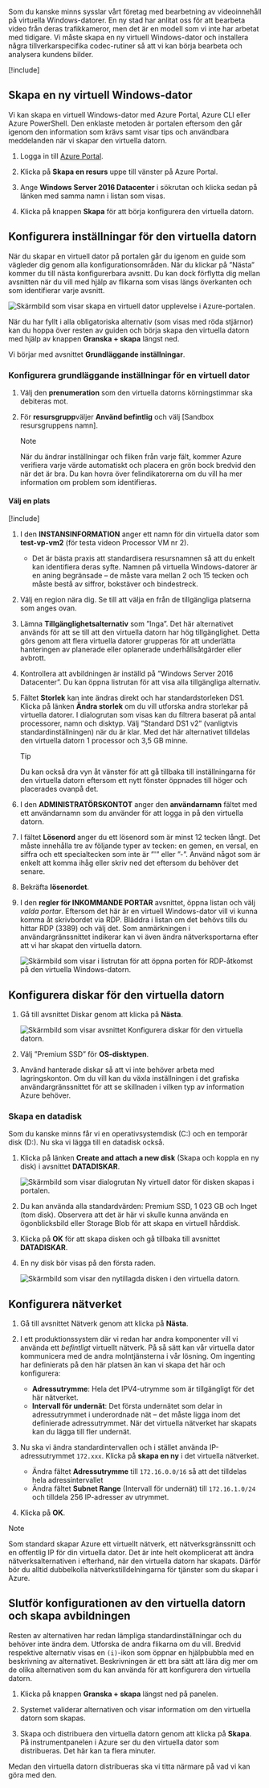 Som du kanske minns sysslar vårt företag med bearbetning av videoinnehåll på virtuella Windows-datorer. En ny stad har anlitat oss för att bearbeta video från deras trafikkameror, men det är en modell som vi inte har arbetat med tidigare. Vi måste skapa en ny virtuell Windows-dator och installera några tillverkarspecifika codec-rutiner så att vi kan börja bearbeta och analysera kundens bilder.

<!-- Activate the sandbox -->
[!include[](../../../includes/azure-sandbox-activate.md)]

## <a name="create-a-new-windows-virtual-machine"></a>Skapa en ny virtuell Windows-dator

Vi kan skapa en virtuell Windows-dator med Azure Portal, Azure CLI eller Azure PowerShell. Den enklaste metoden är portalen eftersom den går igenom den information som krävs samt visar tips och användbara meddelanden när vi skapar den virtuella datorn.

1. Logga in till [Azure Portal](https://portal.azure.com?azure-portal=true).

1. Klicka på **Skapa en resurs** uppe till vänster på Azure Portal.

1. Ange **Windows Server 2016 Datacenter** i sökrutan och klicka sedan på länken med samma namn i listan som visas.

1. Klicka på knappen **Skapa** för att börja konfigurera den virtuella datorn.

## <a name="configure-the-vm-settings"></a>Konfigurera inställningar för den virtuella datorn

När du skapar en virtuell dator på portalen går du igenom en guide som vägleder dig genom alla konfigurationsområden. När du klickar på ”Nästa” kommer du till nästa konfigurerbara avsnitt. Du kan dock förflytta dig mellan avsnitten när du vill med hjälp av flikarna som visas längs överkanten och som identifierar varje avsnitt.

![Skärmbild som visar skapa en virtuell dator upplevelse i Azure-portalen.](../media/3-azure-portal-create-vm.png)

När du har fyllt i alla obligatoriska alternativ (som visas med röda stjärnor) kan du hoppa över resten av guiden och börja skapa den virtuella datorn med hjälp av knappen **Granska + skapa** längst ned.

Vi börjar med avsnittet **Grundläggande inställningar**.

### <a name="configure-basic-vm-settings"></a>Konfigurera grundläggande inställningar för en virtuell dator

1. Välj den **prenumeration** som den virtuella datorns körningstimmar ska debiteras mot.

1. För **resursgrupp**väljer **Använd befintlig** och välj <rgn>[Sandbox resursgruppens namn]</rgn>.

    > [!NOTE]  
    > När du ändrar inställningar och fliken från varje fält, kommer Azure verifiera varje värde automatiskt och placera en grön bock bredvid den när det är bra. Du kan hovra över felindikatorerna om du vill ha mer information om problem som identifieras.
    
#### <a name="select-a-location"></a>Välj en plats

<!-- Resource selection -->
[!include[](../../../includes/azure-sandbox-regions-first-mention-note.md)]

1. I den **INSTANSINFORMATION** anger ett namn för din virtuella dator som **test-vp-vm2** (för testa videon Processor VM nr 2).
    - Det är bästa praxis att standardisera resursnamnen så att du enkelt kan identifiera deras syfte. Namnen på virtuella Windows-datorer är en aning begränsade – de måste vara mellan 2 och 15 tecken och måste bestå av siffror, bokstäver och bindestreck.

1. Välj en region nära dig. Se till att välja en från de tillgängliga platserna som anges ovan.

1. Lämna **Tillgänglighetsalternativ** som ”Inga”. Det här alternativet används för att se till att den virtuella datorn har hög tillgänglighet. Detta görs genom att flera virtuella datorer grupperas för att underlätta hanteringen av planerade eller oplanerade underhållsåtgärder eller avbrott.

1. Kontrollera att avbildningen är inställd på ”Windows Server 2016 Datacenter”. Du kan öppna listrutan för att visa alla tillgängliga alternativ.

1. Fältet **Storlek** kan inte ändras direkt och har standardstorleken DS1. Klicka på länken **Ändra storlek** om du vill utforska andra storlekar på virtuella datorer. I dialogrutan som visas kan du filtrera baserat på antal processorer, namn och disktyp. Välj ”Standard DS1 v2” (vanligtvis standardinställningen) när du är klar. Med det här alternativet tilldelas den virtuella datorn 1 processor och 3,5 GB minne.

    > [!TIP]
    > Du kan också dra vyn åt vänster för att gå tillbaka till inställningarna för den virtuella datorn eftersom ett nytt fönster öppnades till höger och placerades ovanpå det.

1. I den **ADMINISTRATÖRSKONTOT** anger den **användarnamn** fältet med ett användarnamn som du använder för att logga in på den virtuella datorn.

1. I fältet **Lösenord** anger du ett lösenord som är minst 12 tecken långt. Det måste innehålla tre av följande typer av tecken: en gemen, en versal, en siffra och ett specialtecken som inte är ”\'” eller ”-”. Använd något som är enkelt att komma ihåg eller skriv ned det eftersom du behöver det senare.

1. Bekräfta **lösenordet**.

1. I den **regler för INKOMMANDE PORTAR** avsnittet, öppna listan och välj _valda portar_. Eftersom det här är en virtuell Windows-dator vill vi kunna komma åt skrivbordet via RDP. Bläddra i listan om det behövs tills du hittar RDP (3389) och välj det. Som anmärkningen i användargränssnittet indikerar kan vi även ändra nätverksportarna efter att vi har skapat den virtuella datorn.

    ![Skärmbild som visar i listrutan för att öppna porten för RDP-åtkomst på den virtuella Windows-datorn.](../media/3-open-ports.png)

## <a name="configure-disks-for-the-vm"></a>Konfigurera diskar för den virtuella datorn

1. Gå till avsnittet Diskar genom att klicka på **Nästa**.

    ![Skärmbild som visar avsnittet Konfigurera diskar för den virtuella datorn.](../media/3-configure-disks.png)

1. Välj ”Premium SSD” för **OS-disktypen**.

1. Använd hanterade diskar så att vi inte behöver arbeta med lagringskonton. Om du vill kan du växla inställningen i det grafiska användargränssnittet för att se skillnaden i vilken typ av information Azure behöver.

### <a name="create-a-data-disk"></a>Skapa en datadisk

Som du kanske minns får vi en operativsystemdisk (C:) och en temporär disk (D:). Nu ska vi lägga till en datadisk också.

1. Klicka på länken **Create and attach a new disk** (Skapa och koppla en ny disk) i avsnittet **DATADISKAR**.

    ![Skärmbild som visar dialogrutan Ny virtuell dator för disken skapas i portalen.](../media/3-add-data-disk.png)

1. Du kan använda alla standardvärden: Premium SSD, 1 023 GB och Inget (tom disk). Observera att det är här vi skulle kunna använda en ögonblicksbild eller Storage Blob för att skapa en virtuell hårddisk.

1. Klicka på **OK** för att skapa disken och gå tillbaka till avsnittet **DATADISKAR**.

1. En ny disk bör visas på den första raden.

    ![Skärmbild som visar den nytillagda disken i den virtuella datorn.](../media/3-new-disk.png)

## <a name="configure-the-network"></a>Konfigurera nätverket

1. Gå till avsnittet Nätverk genom att klicka på **Nästa**.

1. I ett produktionssystem där vi redan har andra komponenter vill vi använda ett _befintligt_ virtuellt nätverk. På så sätt kan vår virtuella dator kommunicera med de andra molntjänsterna i vår lösning. Om ingenting har definierats på den här platsen än kan vi skapa det här och konfigurera:
    - **Adressutrymme**: Hela det IPV4-utrymme som är tillgängligt för det här nätverket.
    - **Intervall för undernät**: Det första undernätet som delar in adressutrymmet i underordnade nät – det måste ligga inom det definierade adressutrymmet. När det virtuella nätverket har skapats kan du lägga till fler undernät.

1. Nu ska vi ändra standardintervallen och i stället använda IP-adressutrymmet `172.xxx`. Klicka på **skapa en ny** i det virtuella nätverket.
    - Ändra fältet **Adressutrymme** till `172.16.0.0/16` så att det tilldelas hela adressintervallet
    - Ändra fältet **Subnet Range** (Intervall för undernät) till `172.16.1.0/24` och tilldela 256 IP-adresser av utrymmet.

1. Klicka på **OK**.

> [!NOTE]
> Som standard skapar Azure ett virtuellt nätverk, ett nätverksgränssnitt och en offentlig IP för din virtuella dator. Det är inte helt okomplicerat att ändra nätverksalternativen i efterhand, när den virtuella datorn har skapats. Därför bör du alltid dubbelkolla nätverkstilldelningarna för tjänster som du skapar i Azure.

## <a name="finish-configuring-the-vm-and-create-the-image"></a>Slutför konfigurationen av den virtuella datorn och skapa avbildningen

Resten av alternativen har redan lämpliga standardinställningar och du behöver inte ändra dem. Utforska de andra flikarna om du vill. Bredvid respektive alternativ visas en `(i)`-ikon som öppnar en hjälpbubbla med en beskrivning av alternativet. Beskrivningen är ett bra sätt att lära dig mer om de olika alternativen som du kan använda för att konfigurera den virtuella datorn.

1. Klicka på knappen **Granska + skapa** längst ned på panelen.

1. Systemet validerar alternativen och visar information om den virtuella datorn som skapas.

1. Skapa och distribuera den virtuella datorn genom att klicka på **Skapa**. På instrumentpanelen i Azure ser du den virtuella dator som distribueras. Det här kan ta flera minuter.

Medan den virtuella datorn distribueras ska vi titta närmare på vad vi kan göra med den.